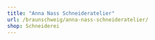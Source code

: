 ```yaml
---
title: "Anna Nass Schneideratelier"
url: /braunschweig/anna-nass-schneideratelier/
shop: Schneiderei
---
```

